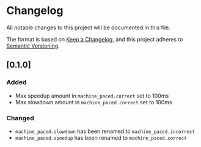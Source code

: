 # Changelog

All notable changes to this project will be documented in this file.

The format is based on [Keep a Changelog](https://keepachangelog.com/en/1.0.0/),
and this project adheres to [Semantic Versioning](https://semver.org/spec/v2.0.0.html).

## [0.1.0]

### Added
- Max speedup amount in `machine_paced.correct` set to 100ms
- Max slowdown amount in `machine_paced.correct` set to 100ms

### Changed
- `machine_paced.slowdown` has been renamed to `machine_paced.incorrect`
- `machine_paced.speedup` has been renamed to `machine_paced.correct`